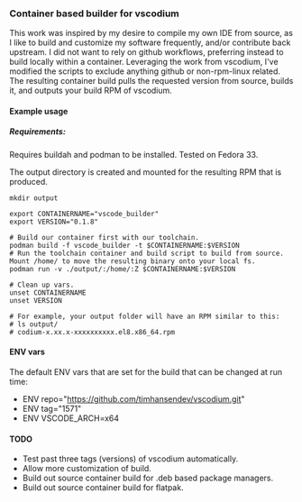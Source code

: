 ### Container based builder for vscodium

This work was inspired by my desire to compile my own IDE from source, as I like to build and customize my software frequently, and/or contribute back upstream. I did not want to rely on github workflows, preferring instead to build locally within a container. Leveraging the work from vscodium, I've modified the scripts to exclude anything github or non-rpm-linux related.  The resulting container build pulls the requested version from source, builds it, and outputs your build RPM of vscodium.

#### Example usage

##### Requirements:
Requires buildah and podman to be installed. Tested on Fedora 33.

The output directory is created and mounted for the resulting RPM that is produced.

```
mkdir output

export CONTAINERNAME="vscode_builder"
export VERSION="0.1.8"

# Build our container first with our toolchain.
podman build -f vscode_builder -t $CONTAINERNAME:$VERSION
# Run the toolchain container and build script to build from source. Mount /home/ to move the resulting binary onto your local fs.
podman run -v ./output/:/home/:Z $CONTAINERNAME:$VERSION

# Clean up vars.
unset CONTAINERNAME
unset VERSION

# For example, your output folder will have an RPM similar to this:
# ls output/
# codium-x.xx.x-xxxxxxxxxx.el8.x86_64.rpm
```

#### ENV vars
The default ENV vars that are set for the build that can be changed at run time:

* ENV repo="https://github.com/timhansendev/vscodium.git"
* ENV tag="1571"
* ENV VSCODE_ARCH=x64

#### TODO
* Test past three tags (versions) of vscodium automatically.
* Allow more customization of build.
* Build out source container build for .deb based package managers.
* Build out source container build for flatpak.

